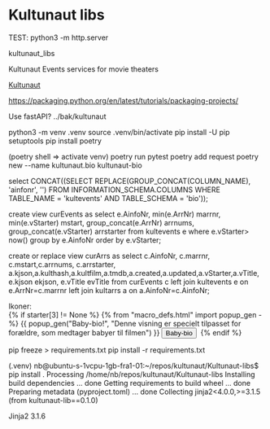 # Kultunaut libs

TEST: python3 -m http.server

kultunaut_libs

Kultunaut Events services for movie theaters

[Kultunaut](https://kultunaut.dk/)

https://packaging.python.org/en/latest/tutorials/packaging-projects/

Use fastAPI? ../bak/kultunaut

python3 -m venv .venv
source .venv/bin/activate
pip install -U pip setuptools
pip install poetry

(poetry shell => activate venv)
poetry run pytest
poetry add request
poetry new --name kultunaut.bio kultunaut-bio

select CONCAT((SELECT REPLACE(GROUP_CONCAT(COLUMN_NAME), 'ainfonr', '') FROM INFORMATION_SCHEMA.COLUMNS WHERE TABLE_NAME = 'kultevents' AND TABLE_SCHEMA = 'bio'));

create view curEvents as
select e.AinfoNr, min(e.ArrNr) marrnr, min(e.vStarter) mstart, group_concat(e.ArrNr) arrnums, group_concat(e.vStarter) arrstarter from kultevents e
where e.vStarter> now()
group by e.AinfoNr
order by e.vStarter;

create or replace view curArrs as
select c.AinfoNr, c.marrnr, c.mstart,c.arrnums, c.arrstarter,
a.kjson,a.kulthash,a.kultfilm,a.tmdb,a.created,a.updated,a.vStarter,a.vTitle,
e.kjson ekjson, e.vTitle evTitle from curEvents c
left join kultevents e on e.ArrNr=c.marrnr
left join kultarrs a on a.AinfoNr=c.AinfoNr;


Ikoner:
         <!--<i class="material-icons">movie</i>-->					
          {% if starter[3] != None %}
          {% from "macro_defs.html" import popup_gen -%}
          {{ popup_gen("Baby-bio!", "Denne visning er specielt tilpasset for forældre, som medtager babyer til filmen")
          }}
              </a><button onclick="document.getElementById('popup').style.display = 'block'">Baby-bio</button>&nbsp;
          {% endif %}


pip freeze > requirements.txt
pip install -r  requirements.txt

(.venv) nb@ubuntu-s-1vcpu-1gb-fra1-01:~/repos/kultunaut/Kultunaut-libs$    pip install .
Processing /home/nb/repos/kultunaut/Kultunaut-libs
  Installing build dependencies ... done
  Getting requirements to build wheel ... done
  Preparing metadata (pyproject.toml) ... done
Collecting jinja2<4.0.0,>=3.1.5 (from kultunaut-lib==0.1.0)

Jinja2 3.1.6
